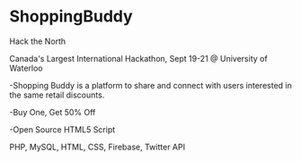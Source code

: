 ShoppingBuddy
=============

Hack the North

Canada's Largest International Hackathon,
Sept 19-21 @ University of Waterloo

-Shopping Buddy is a platform to share and connect with users interested in the same retail discounts.

-Buy One, Get 50% Off

-Open Source HTML5 Script

PHP, MySQL, HTML, CSS, Firebase, Twitter API
